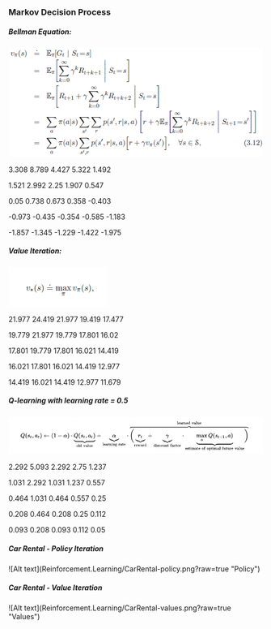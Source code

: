<h3>Markov Decision Process</h3>

<h5>Bellman Equation:</h5>

![Bellman Equation](Reinforcement.Learning/bellman.PNG?raw=true "Bellman Equation")

3.308   8.789   4.427   5.322   1.492

1.521   2.992   2.25    1.907   0.547

0.05    0.738   0.673   0.358   -0.403

-0.973  -0.435  -0.354  -0.585  -1.183

-1.857  -1.345  -1.229  -1.422  -1.975


<h5>Value Iteration:</h5>

![Value Iteration](Reinforcement.Learning/valueIteration.PNG?raw=true "Value Iteration")

21.977  24.419  21.977  19.419  17.477

19.779  21.977  19.779  17.801  16.02

17.801  19.779  17.801  16.021  14.419

16.021  17.801  16.021  14.419  12.977

14.419  16.021  14.419  12.977  11.679


<h5>Q-learning with learning rate = 0.5</h5>

![Q-Learning](Reinforcement.Learning/qlearning.PNG?raw=true "Q-Learning")

2.292  5.093  2.292  2.75   1.237

1.031  2.292  1.031  1.237  0.557

0.464  1.031  0.464  0.557  0.25

0.208  0.464  0.208  0.25   0.112

0.093  0.208  0.093  0.112  0.05


<h5>Car Rental - Policy Iteration</h5>
![Alt text](Reinforcement.Learning/CarRental-policy.png?raw=true "Policy")

<h5>Car Rental - Value Iteration</h5>
![Alt text](Reinforcement.Learning/CarRental-values.png?raw=true "Values")





